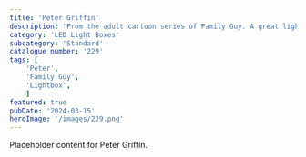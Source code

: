 ```yaml
---
title: 'Peter Griffin'
description: 'From the adult cartoon series of Family Guy. A great light for any fan. The hillarious Peter who loves to live life on his terms.'
category: 'LED Light Boxes'
subcategory: 'Standard'
catalogue number: '229'
tags: [
    'Peter', 
    'Family Guy',
    'Lightbox', 
    ]
featured: true
pubDate: '2024-03-15'
heroImage: '/images/229.png'
---
```


Placeholder content for Peter Griffin.